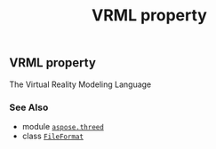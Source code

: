 ﻿---
title: VRML property
second_title: Aspose.3D for Python via .NET API References
description: 
type: docs
weight: 510
url: /python-net/aspose.threed/fileformat/vrml/
is_root: false
---

## VRML property


The Virtual Reality Modeling Language

### See Also
* module [`aspose.threed`](../../)
* class [`FileFormat`](/3d/python-net/aspose.threed/fileformat)

